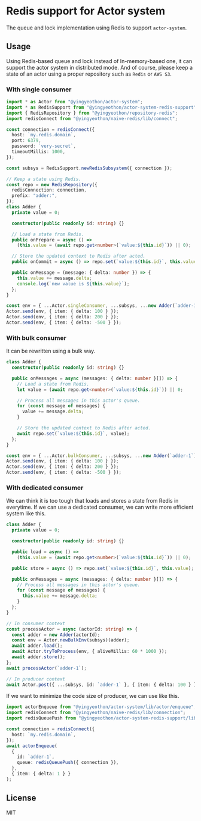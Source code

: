 # Redis support for Actor system

The queue and lock implementation using Redis to support `actor-system`.

## Usage

Using Redis-based queue and lock instead of In-memory-based one, it can support the actor system in distributed mode. And of course, please keep a state of an actor using a proper repository such as `Redis` or `AWS S3`.

### With single consumer

```typescript
import * as Actor from "@yingyeothon/actor-system";
import * as RedisSupport from "@yingyeothon/actor-system-redis-support";
import { RedisRepository } from "@yingyeothon/repository-redis";
import redisConnect from "@yingyeothon/naive-redis/lib/connect";

const connection = redisConnect({
  host: `my.redis.domain`,
  port: 6379,
  password: `very-secret`,
  timeoutMillis: 1000,
});

const subsys = RedisSupport.newRedisSubsystem({ connection });

// Keep a state using Redis.
const repo = new RedisRepository({
  redisConnection: connection,
  prefix: "adder:",
});
class Adder {
  private value = 0;

  constructor(public readonly id: string) {}

  // Load a state from Redis.
  public onPrepare = async () =>
    (this.value = (await repo.get<number>(`value:${this.id}`)) || 0);

  // Store the updated context to Redis after acted.
  public onCommit = async () => repo.set(`value:${this.id}`, this.value);

  public onMessage = (message: { delta: number }) => {
    this.value += message.delta;
    console.log(`new value is ${this.value}`);
  };
}

const env = { ...Actor.singleConsumer, ...subsys, ...new Adder(`adder-1`) };
Actor.send(env, { item: { delta: 100 } });
Actor.send(env, { item: { delta: 200 } });
Actor.send(env, { item: { delta: -500 } });
```

### With bulk consumer

It can be rewritten using a bulk way.

```typescript
class Adder {
  constructor(public readonly id: string) {}

  public onMessages = async (messages: { delta: number }[]) => {
    // Load a state from Redis.
    let value = (await repo.get<number>(`value:${this.id}`)) || 0;

    // Process all messages in this actor's queue.
    for (const message of messages) {
      value += message.delta;
    }

    // Store the updated context to Redis after acted.
    await repo.set(`value:${this.id}`, value);
  };
}

const env = { ...Actor.bulkConsumer, ...subsys, ...new Adder(`adder-1`) };
Actor.send(env, { item: { delta: 100 } });
Actor.send(env, { item: { delta: 200 } });
Actor.send(env, { item: { delta: -500 } });
```

### With dedicated consumer

We can think it is too tough that loads and stores a state from Redis in everytime. If we can use a dedicated consumer, we can write more efficient system like this.

```typescript
class Adder {
  private value = 0;

  constructor(public readonly id: string) {}

  public load = async () =>
    (this.value = (await repo.get<number>(`value:${this.id}`)) || 0);

  public store = async () => repo.set(`value:${this.id}`, this.value);

  public onMessages = async (messages: { delta: number }[]) => {
    // Process all messages in this actor's queue.
    for (const message of messages) {
      this.value += message.delta;
    }
  };
}

// In consumer context
const processActor = async (actorId: string) => {
  const adder = new Adder(actorId);
  const env = Actor.newBulkEnv(subsys)(adder);
  await adder.load();
  await Actor.tryToProcess(env, { aliveMillis: 60 * 1000 });
  await adder.store();
};
await processActor(`adder-1`);

// In producer context
await Actor.post({ ...subsys, id: `adder-1` }, { item: { delta: 100 } });
```

If we want to minimize the code size of producer, we can use like this.

```typescript
import actorEnqueue from "@yingyeothon/actor-system/lib/actor/enqueue";
import redisConnect from "@yingyeothon/naive-redis/lib/connection";
import redisQueuePush from "@yingyeothon/actor-system-redis-support/lib/queue/push";

const connection = redisConnect({
  host: `my.redis.domain`,
});
await actorEnqueue(
  {
    id: `adder-1`,
    queue: redisQueuePush({ connection }),
  },
  { item: { delta: 1 } }
);
```

## License

MIT
